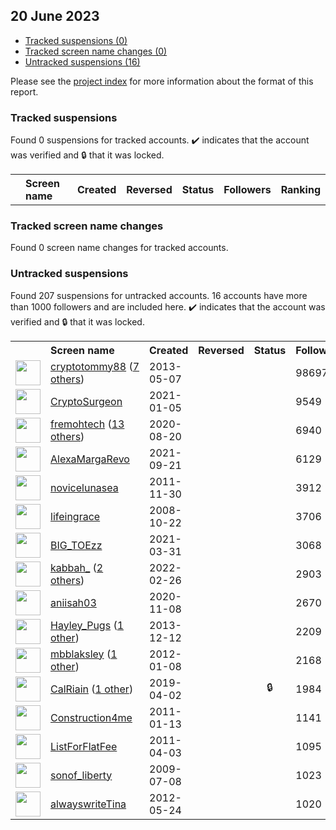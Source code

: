 ## 20 June 2023

* [Tracked suspensions (0)](#tracked-suspensions)
* [Tracked screen name changes (0)](#tracked-screen-name-changes)
* [Untracked suspensions (16)](#untracked-suspensions)

Please see the [project index](https://github.com/travisbrown/twitter-watch) for more information about the format of this report.

### Tracked suspensions

Found 0 suspensions for tracked accounts.
  ✔️ indicates that the account was verified and 🔒 that it was locked.

<table>
    <tr>
        <th></th>
        <th align="left">Screen name</th>
        <th align="left">Created</th>
        <th align="left">Reversed</th>
        <th align="left">Status</th>
        <th align="left">Followers</th>
        <th align="left">Ranking</th></tr>
    </tr></table>

### Tracked screen name changes

Found 0 screen name changes for tracked accounts.

### Untracked suspensions

Found 207 suspensions for untracked accounts.
16 accounts have more than 1000 followers and are included here.
  ✔️ indicates that the account was verified and 🔒 that it was locked.

<table>
    <tr>
        <th></th>
        <th align="left">Screen name</th>
        <th align="left">Created</th>
        <th align="left">Reversed</th>
        <th align="left">Status</th>
        <th align="left">Followers</th>
    </tr>
        <tr>
            <td><a href="https://twitter.com/intent/user?user_id=1411437961">
                <img src="https://pbs.twimg.com/profile_images/1480601401336152064/_z2L4e0C_normal.jpg" width="40px" height="40px" align="center"/></a>
            </td>
            <td>
                <a href="https://twitter.com/cryptotommy88">cryptotommy88</a>&nbsp;(<a href="https://api.memory.lol/v1/tw/id/1411437961">7 others</a>)&nbsp;</td>
            <td>2013-05-07</td>
            <td></td>
            <td align="center"></td>
            <td>98697</td>
        </tr>
        <tr>
            <td><a href="https://twitter.com/intent/user?user_id=1346513275534467073">
                <img src="https://pbs.twimg.com/profile_images/1598783849995112459/qTsUum0V_normal.jpg" width="40px" height="40px" align="center"/></a>
            </td>
            <td>
                <a href="https://twitter.com/CryptoSurgeon">CryptoSurgeon</a></td>
            <td>2021-01-05</td>
            <td></td>
            <td align="center"></td>
            <td>9549</td>
        </tr>
        <tr>
            <td><a href="https://twitter.com/intent/user?user_id=1296514348068884486">
                <img src="https://pbs.twimg.com/profile_images/1443190561477963780/TGdYsQIW_normal.jpg" width="40px" height="40px" align="center"/></a>
            </td>
            <td>
                <a href="https://twitter.com/fremohtech">fremohtech</a>&nbsp;(<a href="https://api.memory.lol/v1/tw/id/1296514348068884486">13 others</a>)&nbsp;</td>
            <td>2020-08-20</td>
            <td></td>
            <td align="center"></td>
            <td>6940</td>
        </tr>
        <tr>
            <td><a href="https://twitter.com/intent/user?user_id=1440115459454537731">
                <img src="https://pbs.twimg.com/profile_images/1595603014286557186/25qOLWF0_normal.jpg" width="40px" height="40px" align="center"/></a>
            </td>
            <td>
                <a href="https://twitter.com/AlexaMargaRevo">AlexaMargaRevo</a></td>
            <td>2021-09-21</td>
            <td></td>
            <td align="center"></td>
            <td>6129</td>
        </tr>
        <tr>
            <td><a href="https://twitter.com/intent/user?user_id=424731128">
                <img src="https://pbs.twimg.com/profile_images/1582232562457624576/tR3fQsL5_normal.jpg" width="40px" height="40px" align="center"/></a>
            </td>
            <td>
                <a href="https://twitter.com/novicelunasea">novicelunasea</a></td>
            <td>2011-11-30</td>
            <td></td>
            <td align="center"></td>
            <td>3912</td>
        </tr>
        <tr>
            <td><a href="https://twitter.com/intent/user?user_id=16915098">
                <img src="https://pbs.twimg.com/profile_images/1213927626235973633/xjkzEUjn_normal.jpg" width="40px" height="40px" align="center"/></a>
            </td>
            <td>
                <a href="https://twitter.com/lifeingrace">lifeingrace</a></td>
            <td>2008-10-22</td>
            <td></td>
            <td align="center"></td>
            <td>3706</td>
        </tr>
        <tr>
            <td><a href="https://twitter.com/intent/user?user_id=1377156820871962626">
                <img src="https://pbs.twimg.com/profile_images/1582037706573488128/7E8C0uO4_normal.jpg" width="40px" height="40px" align="center"/></a>
            </td>
            <td>
                <a href="https://twitter.com/BIG_TOEzz">BIG_TOEzz</a></td>
            <td>2021-03-31</td>
            <td></td>
            <td align="center"></td>
            <td>3068</td>
        </tr>
        <tr>
            <td><a href="https://twitter.com/intent/user?user_id=1497367475025031176">
                <img src="https://pbs.twimg.com/profile_images/1594805563963088915/D1kx8AsV_normal.jpg" width="40px" height="40px" align="center"/></a>
            </td>
            <td>
                <a href="https://twitter.com/kabbah_">kabbah_</a>&nbsp;(<a href="https://api.memory.lol/v1/tw/id/1497367475025031176">2 others</a>)&nbsp;</td>
            <td>2022-02-26</td>
            <td></td>
            <td align="center"></td>
            <td>2903</td>
        </tr>
        <tr>
            <td><a href="https://twitter.com/intent/user?user_id=1325528975314137091">
                <img src="https://pbs.twimg.com/profile_images/1598419056918405143/ep8tGVVa_normal.jpg" width="40px" height="40px" align="center"/></a>
            </td>
            <td>
                <a href="https://twitter.com/aniisah03">aniisah03</a></td>
            <td>2020-11-08</td>
            <td></td>
            <td align="center"></td>
            <td>2670</td>
        </tr>
        <tr>
            <td><a href="https://twitter.com/intent/user?user_id=2221226081">
                <img src="https://pbs.twimg.com/profile_images/1302283682204524546/HszpA_BJ_normal.jpg" width="40px" height="40px" align="center"/></a>
            </td>
            <td>
                <a href="https://twitter.com/Hayley_Pugs">Hayley_Pugs</a>&nbsp;(<a href="https://api.memory.lol/v1/tw/id/2221226081">1 other</a>)&nbsp;</td>
            <td>2013-12-12</td>
            <td></td>
            <td align="center"></td>
            <td>2209</td>
        </tr>
        <tr>
            <td><a href="https://twitter.com/intent/user?user_id=458672938">
                <img src="https://pbs.twimg.com/profile_images/1187508783645364226/Sn5Ear1a_normal.jpg" width="40px" height="40px" align="center"/></a>
            </td>
            <td>
                <a href="https://twitter.com/mbblaksley">mbblaksley</a>&nbsp;(<a href="https://api.memory.lol/v1/tw/id/458672938">1 other</a>)&nbsp;</td>
            <td>2012-01-08</td>
            <td></td>
            <td align="center"></td>
            <td>2168</td>
        </tr>
        <tr>
            <td><a href="https://twitter.com/intent/user?user_id=1113175287972298752">
                <img src="https://pbs.twimg.com/profile_images/1550230082832109568/yhkuuf6D_normal.jpg" width="40px" height="40px" align="center"/></a>
            </td>
            <td>
                <a href="https://twitter.com/CalRiain">CalRiain</a>&nbsp;(<a href="https://api.memory.lol/v1/tw/id/1113175287972298752">1 other</a>)&nbsp;</td>
            <td>2019-04-02</td>
            <td></td>
            <td align="center">🔒</td>
            <td>1984</td>
        </tr>
        <tr>
            <td><a href="https://twitter.com/intent/user?user_id=237906871">
                <img src="https://pbs.twimg.com/profile_images/1359674281/Construction4me_1_normal.png" width="40px" height="40px" align="center"/></a>
            </td>
            <td>
                <a href="https://twitter.com/Construction4me">Construction4me</a></td>
            <td>2011-01-13</td>
            <td></td>
            <td align="center"></td>
            <td>1141</td>
        </tr>
        <tr>
            <td><a href="https://twitter.com/intent/user?user_id=276713306">
                <img src="https://pbs.twimg.com/profile_images/1305091531/favicon4_normal.jpg" width="40px" height="40px" align="center"/></a>
            </td>
            <td>
                <a href="https://twitter.com/ListForFlatFee">ListForFlatFee</a></td>
            <td>2011-04-03</td>
            <td></td>
            <td align="center"></td>
            <td>1095</td>
        </tr>
        <tr>
            <td><a href="https://twitter.com/intent/user?user_id=54933105">
                <img src="https://pbs.twimg.com/profile_images/349657932/sonof_liberty_normal.jpg" width="40px" height="40px" align="center"/></a>
            </td>
            <td>
                <a href="https://twitter.com/sonof_liberty">sonof_liberty</a></td>
            <td>2009-07-08</td>
            <td></td>
            <td align="center"></td>
            <td>1023</td>
        </tr>
        <tr>
            <td><a href="https://twitter.com/intent/user?user_id=589296827">
                <img src="https://pbs.twimg.com/profile_images/1003680442480914432/pCNX3m9D_normal.jpg" width="40px" height="40px" align="center"/></a>
            </td>
            <td>
                <a href="https://twitter.com/alwayswriteTina">alwayswriteTina</a></td>
            <td>2012-05-24</td>
            <td></td>
            <td align="center"></td>
            <td>1020</td>
        </tr></table>
